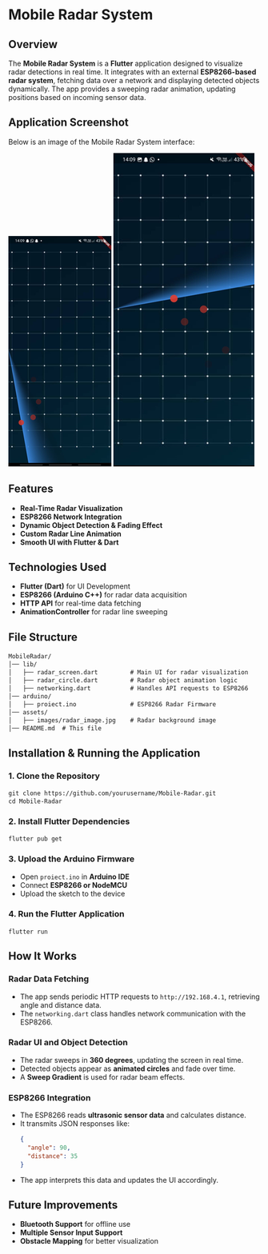 # Mobile Radar System

## Overview
The **Mobile Radar System** is a **Flutter** application designed to visualize radar detections in real time. It integrates with an external **ESP8266-based radar system**, fetching data over a network and displaying detected objects dynamically. The app provides a sweeping radar animation, updating positions based on incoming sensor data.

## Application Screenshot
Below is an image of the Mobile Radar System interface:

![img1](images/img1.png)
![img2](images/img2.png)

## Features
- **Real-Time Radar Visualization**
- **ESP8266 Network Integration**
- **Dynamic Object Detection & Fading Effect**
- **Custom Radar Line Animation**
- **Smooth UI with Flutter & Dart**

## Technologies Used
- **Flutter (Dart)** for UI Development
- **ESP8266 (Arduino C++)** for radar data acquisition
- **HTTP API** for real-time data fetching
- **AnimationController** for radar line sweeping

## File Structure
```
MobileRadar/
│── lib/
│   ├── radar_screen.dart         # Main UI for radar visualization
│   ├── radar_circle.dart         # Radar object animation logic
│   ├── networking.dart           # Handles API requests to ESP8266
│── arduino/
│   ├── proiect.ino               # ESP8266 Radar Firmware
│── assets/
│   ├── images/radar_image.jpg    # Radar background image
│── README.md  # This file
```

## Installation & Running the Application
### 1. Clone the Repository
```
git clone https://github.com/yourusername/Mobile-Radar.git
cd Mobile-Radar
```

### 2. Install Flutter Dependencies
```
flutter pub get
```

### 3. Upload the Arduino Firmware
- Open `proiect.ino` in **Arduino IDE**
- Connect **ESP8266 or NodeMCU**
- Upload the sketch to the device

### 4. Run the Flutter Application
```
flutter run
```

## How It Works
### **Radar Data Fetching**
- The app sends periodic HTTP requests to `http://192.168.4.1`, retrieving angle and distance data.
- The `networking.dart` class handles network communication with the ESP8266.

### **Radar UI and Object Detection**
- The radar sweeps in **360 degrees**, updating the screen in real time.
- Detected objects appear as **animated circles** and fade over time.
- A **Sweep Gradient** is used for radar beam effects.

### **ESP8266 Integration**
- The ESP8266 reads **ultrasonic sensor data** and calculates distance.
- It transmits JSON responses like:
  ```json
  {
    "angle": 90,
    "distance": 35
  }
  ```
- The app interprets this data and updates the UI accordingly.

## Future Improvements
- **Bluetooth Support** for offline use
- **Multiple Sensor Input Support**
- **Obstacle Mapping** for better visualization


